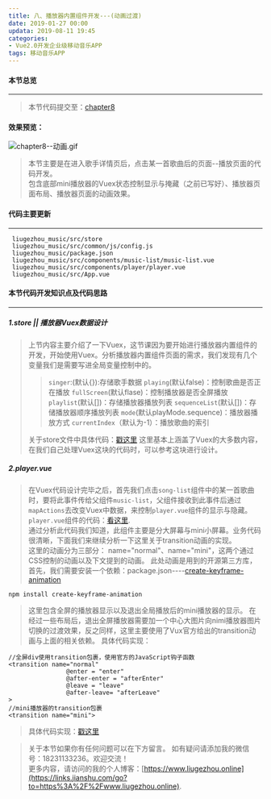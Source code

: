 ```yaml
---
title: 八、播放器内置组件开发---(动画过渡)
date: 2019-01-27 00:00
updata: 2019-08-11 19:45
categories:
- Vue2.0开发企业级移动音乐APP
tags: 移动音乐APP
---
```

#### 本节总览
---
> 本节代码提交至：[chapter8](https://github.com/liugezhou/liugezhou_music/tree/chapter8)
#### 效果预览：
![chapter8--动画.gif](http://img.liugezhou.online/Vue2-08.gif)


> 本节主要是在进入歌手详情页后，点击某一首歌曲后的页面--播放页面的代码开发。  
> 包含底部mini播放器的Vuex状态控制显示与掩藏（之前已写好）、播放器页面布局、播放器页面的动画效果。
#### 代码主要更新
---
```
 liugezhou_music/src/store
 liugezhou_music/src/common/js/config.js
 liugezhou_music/package.json
 liugezhou_music/src/components/music-list/music-list.vue
 liugezhou_music/src/components/player/player.vue
 liugezhou_music/src/App.vue  
```
#### 本节代码开发知识点及代码思路
----
##### 1.store || 播放器Vuex数据设计
>上节内容主要介绍了一下Vuex，这节课因为要开始进行播放器内置组件的开发，开始使用Vuex。分析播放器内置组件页面的需求，我们发现有几个变量我们是需要写进全局变量控制中的。
>>`singer`:(默认{}):存储歌手数据
`playing`(默认false)：控制歌曲是否正在播放
`fullScreen`(默认flase)：控制播放器是否全屏播放
`playlist`(默认[])：存储播放器播放列表
`sequenceList`(默认[])：存储播放器顺序播放列表
`mode`(默认playMode.sequence)：播放器播放方式
`currentIndex`（默认为-1）：播放歌曲的索引
> 
> 关于store文件中具体代码：[戳这里](https://github.com/liugezhou/liugezhou_music/tree/8abb9b118507974191a20af9a6338d3ea554dab9/src/store)
> 这里基本上涵盖了Vuex的大多数内容，在我们自己处理Vuex这块的代码时，可以参考这块进行设计。
> 
##### 2.player.vue
> 在Vuex代码设计完毕之后，首先我们点击`song-list`组件中的某一首歌曲时，要将此事件传给父组件`music-list`，父组件接收到此事件后通过`mapActions`去改变Vuex中数据，来控制`player.vue`组件的显示与隐藏。
> `player.vue`组件的代码：[看这里](https://github.com/liugezhou/liugezhou_music/blob/chapter8/src/components/player/player.vue).  
> 通过分析此代码我们知道，此组件主要是分大屏幕与mini小屏幕。业务代码很清晰，下面我们来继续分析一下这里关于transition动画的实现。  
> 这里的动画分为三部分： name="normal"、name="mini"，这两个通过CSS控制的动画以及下文提到的动画。
> 此处动画是用到的开源第三方库，首先，我们需要安装一个依赖：package.json----[create-keyframe-animation](https://github.com/HenrikJoreteg/create-keyframe-animation)
```
npm install create-keyframe-animation
```
> 这里包含全屏的播放器显示以及退出全局播放后的mini播放器的显示。
> 在经过一些布局后，退出全屏播放器需要加一个中心大图片向nimi播放器图片切换的过渡效果，反之同样，这里主要使用了Vux官方给出的transition动画与上面的相关依赖。
> 具体代码实现：
```
//全屏div使用transition包裹，使用官方的JavaScript钩子函数
<transition name="normal"
                @enter = "enter"
                @after-enter = "afterEnter"
                @leave = "leave"
                @after-leave= "afterLeave"
>
//mini播放器的transition包裹
<transition name="mini">
```
>  具体代码实现：[戳这里](https://github.com/liugezhou/liugezhou_music/blob/chapter8/src/components/player/player.vue)

>关于本节如果你有任何问题可以在下方留言。
>如有疑问请添加我的微信号：18231133236。欢迎交流！  
>更多内容，请访问的我的个人博客：[https://www.liugezhou.online](https://links.jianshu.com/go?to=https%3A%2F%2Fwww.liugezhou.online).
